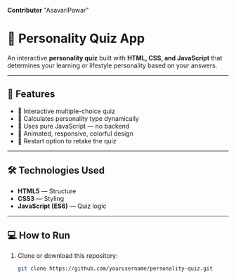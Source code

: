 **Contributer** "AsavariPawar"
# 🌟 Personality Quiz App

An interactive **personality quiz** built with **HTML, CSS, and JavaScript** that determines your learning or lifestyle personality based on your answers.

---

## 🚀 Features
- 🎯 Interactive multiple-choice quiz  
- 🧠 Calculates personality type dynamically  
- 💾 Uses pure JavaScript — no backend  
- 🎨 Animated, responsive, colorful design  
- 🔁 Restart option to retake the quiz  

---

## 🛠️ Technologies Used
- **HTML5** — Structure  
- **CSS3** — Styling  
- **JavaScript (ES6)** — Quiz logic  

---

## 💻 How to Run
1. Clone or download this repository:
   ```bash
   git clone https://github.com/yourusername/personality-quiz.git
